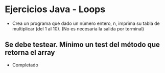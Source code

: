 # Ejercicios Java - Loops

- Crea un programa que dado un número entero, n, imprima su tabla de multiplicar (del 1 al 10). (No es necesaria la salida por terminal)

## Se debe testear. Mínimo un test del método que retorna el array

- Completado

